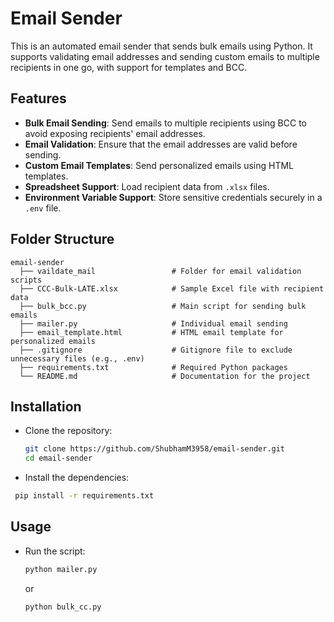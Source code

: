 # Email Sender

This is an automated email sender that sends bulk emails using Python. It supports validating email addresses and sending custom emails to multiple recipients in one go, with support for templates and BCC.

## Features

- **Bulk Email Sending**: Send emails to multiple recipients using BCC to avoid exposing recipients' email addresses.
- **Email Validation**: Ensure that the email addresses are valid before sending.
- **Custom Email Templates**: Send personalized emails using HTML templates.
- **Spreadsheet Support**: Load recipient data from `.xlsx` files.
- **Environment Variable Support**: Store sensitive credentials securely in a `.env` file.

## Folder Structure
    email-sender
      ├── vaildate_mail                 # Folder for email validation scripts
      ├── CCC-Bulk-LATE.xlsx            # Sample Excel file with recipient data 
      ├── bulk_bcc.py                   # Main script for sending bulk emails 
      ├── mailer.py                     # Individual email sending
      ├── email_template.html           # HTML email template for personalized emails 
      ├── .gitignore                    # Gitignore file to exclude unnecessary files (e.g., .env) 
      ├── requirements.txt              # Required Python packages 
      └── README.md                     # Documentation for the project

## Installation
* Clone the repository:
  ```bash
  git clone https://github.com/ShubhamM3958/email-sender.git
  cd email-sender

* Install the dependencies:
 ```bash
  pip install -r requirements.txt
```

## Usage
* Run the script:
  ```bash
  python mailer.py
  ```
    or
  ```bash
  python bulk_cc.py
  ```
